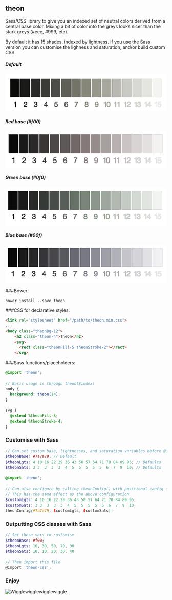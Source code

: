 ## theon

Sass/CSS library to give you an indexed set of neutral colors derived from a central base color.
Mixing a bit of color into the greys looks nicer than the stark greys (#eee, #999, etc).

By default it has 15 shades, indexed by lightness. If you use the Sass version you can
customise the lighness and saturation, and/or build custom CSS.

##### Default
![Theon greys](https://raw.githubusercontent.com/jjt/theon/master/theon-screen.png)

##### Red base (#f00)
![Theon greys](https://raw.githubusercontent.com/jjt/theon/master/theon-screen-f00.png)

##### Green base (#0f0)
![Theon greys](https://raw.githubusercontent.com/jjt/theon/master/theon-screen-0f0.png)

##### Blue base (#00f)
![Theon greys](https://raw.githubusercontent.com/jjt/theon/master/theon-screen-00f.png)

###Bower:
```shell
bower install --save theon
```

###CSS for declarative styles:

```html
<link rel="stylesheet" href="/path/to/theon.min.css">
...
<body class="theonBg-12">
    <h2 class="theon-4">Theon</h2>
    <svg>
      <rect class="theonFill-5 theonStroke-2"></rect>
    </svg>
```

###Sass functions/placeholders:
```scss
@import 'theon';

// Basic usage is through theon($index)
body {
  background: theon(14);
}

svg {
  @extend %theonFill-8;
  @extend %theonStroke-4;
}
```

### Customise with Sass

```scss
// Can set custom base, lightnesses, and saturation variables before @importing theon
$theonBase: #7a7a79; // Default
$theonLgts: 4 10 16 22 29 36 43 50 57 64 71 78 84 89 95; // Defaults
$theonSats: 3 3  3  3  3  4  5  5  5  5  5  6  7  9  10; // Defaults 

@import 'theon';

// Can also configure by calling theonConfig() with positional config options
// This has the same effect as the above configuration
$customLgts: 4 10 16 22 29 36 43 50 57 64 71 78 84 89 95;
$customSats: 3 3  3  3  3  4  5  5  5  5  5  6  7  9  10;
theonConfig(#7a7a79, $customLgts, $customSats); 
```

### Outputting CSS classes with Sass

```scss
// Set these vars to customise
$theonBase: #f00;
$theonLgts: 10, 30, 50, 70, 90
$theonSats: 10, 10, 20, 30, 40

// Then import this file
@import 'theon-css';
```

### Enjoy

![Wigglewigglewigglewiggle](http://img.pandawhale.com/112961-Ramsay-Snow-sausage-gif-Imgur-aNM9.gif)
